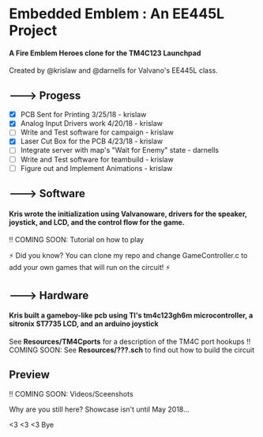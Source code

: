 

# Embedded Emblem : An EE445L Project
#### A Fire Emblem Heroes clone for the TM4C123 Launchpad
Created by @krislaw and @darnells for Valvano's EE445L class.

## ---> Progess
- [x] PCB Sent for Printing 3/25/18 - krislaw
- [x] Analog Input Drivers work 4/20/18 - krislaw
- [ ] Write and Test software for campaign - krislaw
- [x] Laser Cut Box for the PCB 4/23/18 - krislaw
- [ ] Integrate server with map's "Wait for Enemy" state - darnells
- [ ] Write and Test software for teambuild - krislaw
- [ ] Figure out and Implement Animations - krislaw

## ---> Software
#### Kris wrote the initialization using Valvanoware, drivers for the speaker, joystick, and LCD, and the control flow for the game.
:bangbang: COMING SOON: Tutorial on how to play

:zap: Did you know? You can clone my repo and change GameController.c to add your own games that will run on the circuit! :zap:

## ---> Hardware
#### Kris built a gameboy-like pcb using TI's tm4c123gh6m microcontroller, a sitronix ST7735 LCD, and an arduino joystick
See **Resources/TM4Cports** for a description of the TM4C port hookups
:bangbang: COMING SOON: See **Resources/???.sch** to find out how to build the circuit

## Preview
:bangbang: COMING SOON: Videos/Sceenshots


Why are you still here? Showcase isn't until May 2018...

<3 <3 <3 Bye
